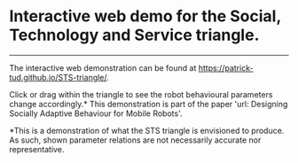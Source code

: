 # Interactive web demo for the Social, Technology and Service triangle.

---

The interactive web demonstration can be found at https://patrick-tud.github.io/STS-triangle/.

Click or drag within the triangle to see the robot behavioural parameters change accordingly.\*
This demonstration is part of the paper 'url: Designing Socially Adaptive Behaviour for Mobile Robots'.

\*This is a demonstration of what the STS triangle is envisioned to produce. As such, shown parameter relations are not necessarily accurate nor representative.
